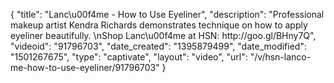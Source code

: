 {
    "title": "Lanc\u00f4me - How to Use Eyeliner",
    "description": "Professional makeup artist Kendra Richards demonstrates technique on how to apply eyeliner beautifully. \nShop Lanc\u00f4me at HSN:  http:\/\/goo.gl\/BHny7Q",
    "videoid": "91796703",
    "date_created": "1395879499",
    "date_modified": "1501267675",
    "type": "captivate",
    "layout": "video",
    "url": "\/v\/hsn-lanco-me-how-to-use-eyeliner\/91796703"
}